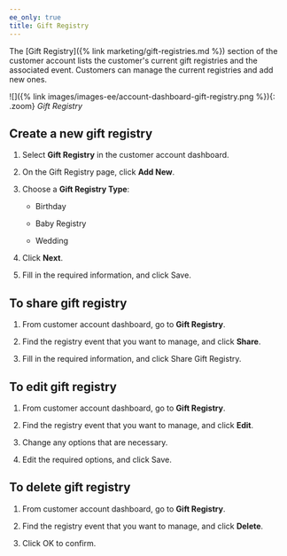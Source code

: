 ```yaml
---
ee_only: true
title: Gift Registry
---
```


The [Gift Registry]({% link marketing/gift-registries.md %}) section of the customer account lists the customer's current gift registries and the associated event.  Customers can manage the current registries and add new ones.

![]({% link images/images-ee/account-dashboard-gift-registry.png %}){: .zoom}
_Gift Registry_

## Create a new gift registry

1. Select **Gift Registry** in the customer account dashboard.

1. On the Gift Registry page, click **Add New**.

1. Choose a **Gift Registry Type**:

   - Birthday

   - Baby Registry

   - Wedding

1. Click **Next**.

1. Fill in the required information, and click <span class="btn">Save</span>.

## To share gift registry

1. From customer account dashboard, go to **Gift Registry**.

1. Find the registry event that you want to manage, and click **Share**.

1. Fill in the required information, and click <span class="btn">Share Gift Registry</span>.

## To edit gift registry

1. From customer account dashboard, go to **Gift Registry**.

1. Find the registry event that you want to manage, and click **Edit**.

1. Change any options that are necessary.

1. Edit the required options, and click <span class="btn">Save</span>.

## To delete gift registry

1. From customer account dashboard, go to **Gift Registry**.

1. Find the registry event that you want to manage, and click **Delete**.

1. Click <span class="btn">OK</span> to confirm.
